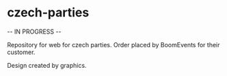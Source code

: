 # czech-parties

-- IN PROGRESS --

Repository for web for czech parties. Order placed by BoomEvents for their customer. 

Design created by graphics.
